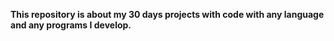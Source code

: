 <b>This repository is about my 30 days projects with code with any language and any programs I develop.</b>
